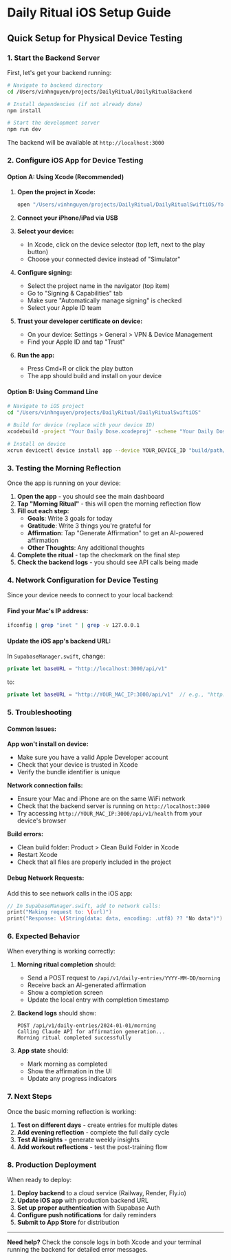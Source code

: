 # Daily Ritual iOS Setup Guide

## Quick Setup for Physical Device Testing

### 1. Start the Backend Server

First, let's get your backend running:

```bash
# Navigate to backend directory
cd /Users/vinhnguyen/projects/DailyRitual/DailyRitualBackend

# Install dependencies (if not already done)
npm install

# Start the development server
npm run dev
```

The backend will be available at `http://localhost:3000`

### 2. Configure iOS App for Device Testing

#### Option A: Using Xcode (Recommended)

1. **Open the project in Xcode:**
   ```bash
   open "/Users/vinhnguyen/projects/DailyRitual/DailyRitualSwiftiOS/Your Daily Dose.xcodeproj"
   ```

2. **Connect your iPhone/iPad via USB**

3. **Select your device:**
   - In Xcode, click on the device selector (top left, next to the play button)
   - Choose your connected device instead of "Simulator"

4. **Configure signing:**
   - Select the project name in the navigator (top item)
   - Go to "Signing & Capabilities" tab
   - Make sure "Automatically manage signing" is checked
   - Select your Apple ID team

5. **Trust your developer certificate on device:**
   - On your device: Settings > General > VPN & Device Management
   - Find your Apple ID and tap "Trust"

6. **Run the app:**
   - Press Cmd+R or click the play button
   - The app should build and install on your device

#### Option B: Using Command Line

```bash
# Navigate to iOS project
cd "/Users/vinhnguyen/projects/DailyRitual/DailyRitualSwiftiOS"

# Build for device (replace with your device ID)
xcodebuild -project "Your Daily Dose.xcodeproj" -scheme "Your Daily Dose" -destination "id=YOUR_DEVICE_ID" build

# Install on device
xcrun devicectl device install app --device YOUR_DEVICE_ID "build/path/to/Your Daily Dose.app"
```

### 3. Testing the Morning Reflection

Once the app is running on your device:

1. **Open the app** - you should see the main dashboard
2. **Tap "Morning Ritual"** - this will open the morning reflection flow
3. **Fill out each step:**
   - **Goals**: Write 3 goals for today
   - **Gratitude**: Write 3 things you're grateful for  
   - **Affirmation**: Tap "Generate Affirmation" to get an AI-powered affirmation
   - **Other Thoughts**: Any additional thoughts
4. **Complete the ritual** - tap the checkmark on the final step
5. **Check the backend logs** - you should see API calls being made

### 4. Network Configuration for Device Testing

Since your device needs to connect to your local backend:

#### Find your Mac's IP address:
```bash
ifconfig | grep "inet " | grep -v 127.0.0.1
```

#### Update the iOS app's backend URL:
In `SupabaseManager.swift`, change:
```swift
private let baseURL = "http://localhost:3000/api/v1"
```
to:
```swift
private let baseURL = "http://YOUR_MAC_IP:3000/api/v1"  // e.g., "http://192.168.1.100:3000/api/v1"
```

### 5. Troubleshooting

#### Common Issues:

**App won't install on device:**
- Make sure you have a valid Apple Developer account
- Check that your device is trusted in Xcode
- Verify the bundle identifier is unique

**Network connection fails:**
- Ensure your Mac and iPhone are on the same WiFi network
- Check that the backend server is running on `http://localhost:3000`
- Try accessing `http://YOUR_MAC_IP:3000/api/v1/health` from your device's browser

**Build errors:**
- Clean build folder: Product > Clean Build Folder in Xcode
- Restart Xcode
- Check that all files are properly included in the project

#### Debug Network Requests:

Add this to see network calls in the iOS app:
```swift
// In SupabaseManager.swift, add to network calls:
print("Making request to: \(url)")
print("Response: \(String(data: data, encoding: .utf8) ?? "No data")")
```

### 6. Expected Behavior

When everything is working correctly:

1. **Morning ritual completion** should:
   - Send a POST request to `/api/v1/daily-entries/YYYY-MM-DD/morning`
   - Receive back an AI-generated affirmation
   - Show a completion screen
   - Update the local entry with completion timestamp

2. **Backend logs** should show:
   ```
   POST /api/v1/daily-entries/2024-01-01/morning
   Calling Claude API for affirmation generation...
   Morning ritual completed successfully
   ```

3. **App state** should:
   - Mark morning as completed
   - Show the affirmation in the UI
   - Update any progress indicators

### 7. Next Steps

Once the basic morning reflection is working:

1. **Test on different days** - create entries for multiple dates
2. **Add evening reflection** - complete the full daily cycle
3. **Test AI insights** - generate weekly insights
4. **Add workout reflections** - test the post-training flow

### 8. Production Deployment

When ready to deploy:

1. **Deploy backend** to a cloud service (Railway, Render, Fly.io)
2. **Update iOS app** with production backend URL
3. **Set up proper authentication** with Supabase Auth
4. **Configure push notifications** for daily reminders
5. **Submit to App Store** for distribution

---

**Need help?** Check the console logs in both Xcode and your terminal running the backend for detailed error messages.
